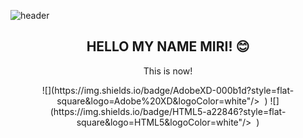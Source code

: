![header](https://capsule-render.vercel.app/api?text=LovingPerson&fontColor=d6ace6&animation=fadeIn&height=200&section=header&fontSize=80)
<h2 align="center">HELLO MY NAME MIRI! 😊</h2>


<p align="center">This is now!</p>

<p align="center">
![](https://img.shields.io/badge/AdobeXD-000b1d?style=flat-square&logo=Adobe%20XD&logoColor=white"/></a>&nbsp ) ![](https://img.shields.io/badge/HTML5-a22846?style=flat-square&logo=HTML5&logoColor=white"/></a>&nbsp )</p>

